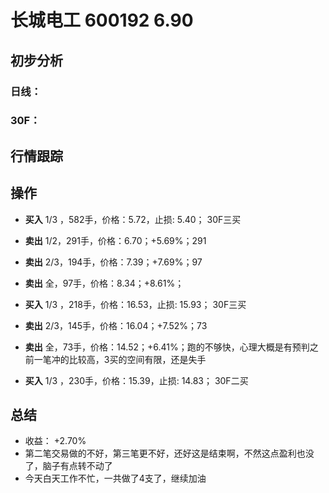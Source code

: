 # 长城电工 600192 6.90
## 初步分析
### 日线：
  
### 30F：
  
## 行情跟踪
  
## 操作
  - **买入** 1/3 ，582手，价格：5.72，止损: 5.40； 30F三买
  - **卖出** 1/2，291手，价格：6.70；+5.69%；291
  - **卖出** 2/3，194手，价格：7.39；+7.69%；97
  - **卖出** 全，97手，价格：8.34；+8.61%；

  - **买入** 1/3 ，218手，价格：16.53，止损: 15.93； 30F三买
  - **卖出** 2/3，145手，价格：16.04；+7.52%；73
  - **卖出** 全，73手，价格：14.52；+6.41%；跑的不够快，心理大概是有预判之前一笔冲的比较高，3买的空间有限，还是失手

  - **买入** 1/3 ，230手，价格：15.39，止损: 14.83； 30F二买

## 总结
  - 收益： +2.70%
  - 第二笔交易做的不好，第三笔更不好，还好这是结束啊，不然这点盈利也没了，脑子有点转不动了
  - 今天白天工作不忙，一共做了4支了，继续加油